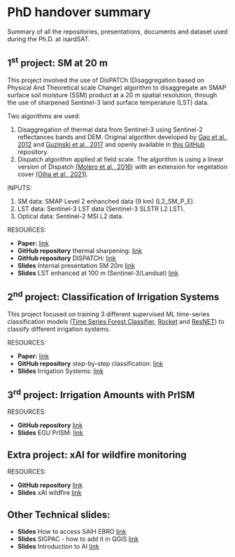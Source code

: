 # PhD handover summary
Summary of all the repositories, presentations, documents and dataset used during the Ph.D. at isardSAT.

## 1<sup>st</sup> project: SM at 20 m

This project involved the use of DisPATCh (Disaggregation based on Physical And Theoretical scale Change) algorithm to disaggregate an SMAP surface soil moisture (SSM) product at a 20 m spatial resolution, through the use of sharpened Sentinel-3 land surface temperature (LST) data.

Two algorithms are used:

1. Disaggregation of thermal data from Sentinel-3 using Sentinel-2 reflectances bands and DEM. Original algorithm developed by [Gao et al., 2012](https://www.mdpi.com/2072-4292/4/11/3287) and [Guzinski et al., 2017](https://www.sciencedirect.com/science/article/pii/S0034425718305285) and openly available in [this GitHub](https://github.com/radosuav/pyDMS) repository.
2. Dispatch algorithm applied at field scale. The algorithm is using a linear version of Dispatch [(Molero et al., 2016)](https://www.sciencedirect.com/science/article/abs/pii/S0034425716300736) with an extension for vegetation cover [(Ojha et al., 2021)](https://www.frontiersin.org/articles/10.3389/fenvs.2021.555216/full).

INPUTS:
1. SM data: SMAP Level 2 enhanched data (9 km) (L2_SM_P_E).
1. LST data: Sentinel-3 LST data (Sentinel-3 SLSTR L2 LST).
3. Optical data: Sentinel-2 MSI L2 data.

RESOURCES:
- **Paper:** [link](https://www.mdpi.com/2072-4292/14/1/167) 
- **GitHub repository** thermal sharpening: [link](https://github.com/isardsat/LST_sharpener)
- **GitHub repository** DISPATCH: [link](https://github.com/isardsat/tero-1km-soil-moisture)
- **Slides** Internal presentation SM 20m [link](https://docs.google.com/presentation/d/1H9d5vkd6l0QzEP1khxl0Xuk4JhIkpjoAwJTOSQjixiM/edit#slide=id.gf852484578_0_51) 
- **Slides** LST enhanced at 100 m (Sentinel-3/Landsat) [link](https://docs.google.com/presentation/d/1i-XYadTt__Br83W81USkN0ePEEXVYtIGd0fMoC1eymI/edit#slide=id.g1f2ff14f5a1_0_0)

## 2<sup>nd</sup> project: Classification of Irrigation Systems
This project focused on training 3 different supervised ML time-series classification models ([Time Series Forest Classifier](https://www.sktime.net/en/stable/api_reference/auto_generated/sktime.classification.interval_based.TimeSeriesForestClassifier.html), [Rocket](https://www.sktime.net/en/latest/api_reference/auto_generated/sktime.transformations.panel.rocket.Rocket.html) and [ResNET](https://www.sktime.net/en/latest/api_reference/auto_generated/sktime.classification.deep_learning.ResNetClassifier.html)) to classify different irrigation systems. 

RESOURCES:
- **Paper:** [link](https://ieeexplore.ieee.org/document/9954144)
- **GitHub repository** step-by-step classification: [link](https://github.com/isardsat/irrigation-systems-classification)
- **Slides** Irrigation Systems: [link](https://docs.google.com/presentation/d/1_th1-VtyWy-oqt1lbkgujR8RRjqq6cMJWxACFTWHlOw/edit#slide=id.g118d459a44c_0_0)
## 3<sup>rd</sup> project: Irrigation Amounts with PrISM
RESOURCES:
- **GitHub repository** [link](https://github.com/Giov-P/PrISM)
- **Slides** EGU PrISM: [link](https://docs.google.com/presentation/d/1_27YzC9SrNWkBGt3T-VP18xBooTitWtpE4ogA3y714E/edit#slide=id.g22cc186795e_0_167)
## Extra project: xAI for wildfire monitoring 
RESOURCES:
- **GitHub repository** [link](https://github.com/PiSchool/noa-xai-for-wildfire-forecasting)
- **Slides** xAI wildfire [link](https://docs.google.com/presentation/d/1Uqom_LXTuXyzhn4otzgjTwfgQpApuXHcGFjY8tJbZdA/edit#slide=id.p)

## Other Technical slides:
- **Slides** How to access SAIH EBRO [link](https://docs.google.com/presentation/d/1y4e0SLYXRXzIfysTGe8UqB9wWhGCQS4KxfwEEo76IA8/edit#slide=id.gf0544e0161_0_61)
- **Slides** SIGPAC - how to add it in QGIS [link](https://docs.google.com/presentation/d/1a6Sk5DsKvHKe29E5USB0jlVfFQ7LXLjNizvhWj8wUKk/edit#slide=id.p)
- **Slides** Introduction to AI [link](https://docs.google.com/presentation/d/1GsTj-MbLT0SW1DoLU7uCLaX_iZk4yj8jpZbfmoqD_Qw/edit#slide=id.p)
